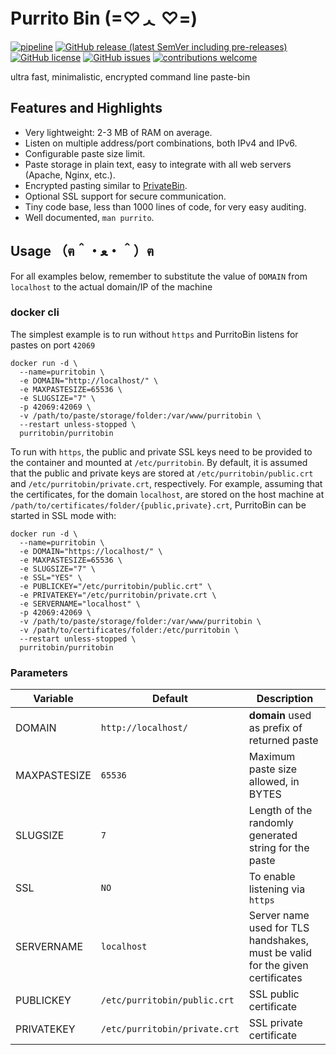 # Purrito Bin  (=♡ᆺ ♡=)
[![pipeline](https://github.com/PurritoBin/PurritoBin/workflows/pipeline/badge.svg)](https://github.com/PurritoBin/PurritoBin/actions?query=workflow:pipeline)
[![GitHub release (latest SemVer including pre-releases)](https://img.shields.io/github/v/release/PurritoBin/PurritoBin?include_prereleases)](https://github.com/PurritoBin/PurritoBin/releases)
[![GitHub license](https://img.shields.io/github/license/PurritoBin/PurritoBin.svg)](https://github.com/PurritoBin/PurritoBin/blob/master/LICENSE)
[![GitHub issues](https://img.shields.io/github/issues-raw/PurritoBin/PurritoBin)](https://github.com/PurritoBin/PurritoBin/issues)
[![contributions welcome](https://img.shields.io/badge/contributions-welcome-brightgreen.svg?style=flat)](https://github.com/PurritoBin/PurritoBin/issues)

ultra fast, minimalistic, encrypted command line paste-bin

## Features and Highlights

- Very lightweight: 2-3 MB of RAM on average.
- Listen on multiple address/port combinations, both IPv4 and IPv6.
- Configurable paste size limit.
- Paste storage in plain text, easy to integrate with all web servers (Apache, Nginx, etc.).
- Encrypted pasting similar to [PrivateBin](https://github.com/PrivateBin/PrivateBin).
- Optional SSL support for secure communication.
- Tiny code base, less than 1000 lines of code, for very easy auditing.
- Well documented, `man purrito`.

## Usage （ฅ＾・ﻌ・＾）ฅ

For all examples below, remember to substitute the value of `DOMAIN` from `localhost` to the actual domain/IP of the machine

### docker cli

The simplest example is to run without `https` and PurritoBin listens for pastes on port `42069`

```
docker run -d \
  --name=purritobin \
  -e DOMAIN="http://localhost/" \
  -e MAXPASTESIZE=65536 \
  -e SLUGSIZE="7" \
  -p 42069:42069 \
  -v /path/to/paste/storage/folder:/var/www/purritobin \
  --restart unless-stopped \
  purritobin/purritobin
```

To run with `https`, the public and private SSL keys need to be provided to the container and mounted at `/etc/purritobin`.
By default, it is assumed that the public and private keys are stored at `/etc/purritobin/public.crt` and `/etc/purritobin/private.crt`, respectively.
For example, assuming that the certificates, for the domain `localhost`, are stored on the host machine at `/path/to/certificates/folder/{public,private}.crt`, PurritoBin can be started in SSL mode with:

```
docker run -d \
  --name=purritobin \
  -e DOMAIN="https://localhost/" \
  -e MAXPASTESIZE=65536 \
  -e SLUGSIZE="7" \
  -e SSL="YES" \
  -e PUBLICKEY="/etc/purritobin/public.crt" \
  -e PRIVATEKEY="/etc/purritobin/private.crt \
  -e SERVERNAME="localhost" \
  -p 42069:42069 \
  -v /path/to/paste/storage/folder:/var/www/purritobin \
  -v /path/to/certificates/folder:/etc/purritobin \
  --restart unless-stopped \
  purritobin/purritobin
```
### Parameters

| Variable | Default | Description |
|--------- | ------- | ----------- |
| DOMAIN   | `http://localhost/` | **domain** used as prefix of returned paste |
| MAXPASTESIZE  | `65536`  | Maximum paste size allowed, in BYTES |
| SLUGSIZE  | `7` | Length of the randomly generated string for the paste |
| SSL  | `NO` | To enable listening via `https` |
| SERVERNAME  | `localhost` | Server name used for TLS handshakes, must be valid for the given certificates |
| PUBLICKEY | `/etc/purritobin/public.crt` | SSL public certificate |
| PRIVATEKEY | `/etc/purritobin/private.crt` | SSL private certificate|
